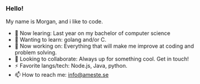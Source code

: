 ### Hello!

My name is Morgan, and i like to code.

- 🌱 Now learing: Last year on my bachelor of computer science
- 🤔 Wanting to learn: golang and/or C.
- 🔭 Now working on: Everything that will make me improve at coding and problem solving. 
- 👯 Looking to collaborate: Always up for something cool. Get in touch!
- ⚡ Favorite langs/tech: Node.js, Java, python.
- 📫 How to reach me: info@ameste.se



<!--
**amesteDev/amesteDev** is a ✨ _special_ ✨ repository because its `README.md` (this file) appears on your GitHub profile.

Here are some ideas to get you started:

- 🔭 I’m currently working on ...
- 🌱 I’m currently learning ...
- 👯 I’m looking to collaborate on ...
- 🤔 I’m looking for help with ...
- 💬 Ask me about ...
- 📫 How to reach me: ...
- 😄 Pronouns: ...
- ⚡ Fun fact: ...
-->
